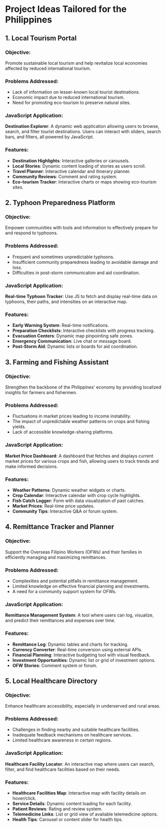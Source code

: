 # Project Ideas Tailored for the Philippines

## 1. **Local Tourism Portal**
### Objective:
Promote sustainable local tourism and help revitalize local economies affected by reduced international tourism.

### Problems Addressed:
- Lack of information on lesser-known local tourist destinations.
- Economic impact due to reduced international tourism.
- Need for promoting eco-tourism to preserve natural sites.

### JavaScript Application:
**Destination Explorer**: A dynamic web application allowing users to browse, search, and filter tourist destinations. Users can interact with sliders, search bars, and filters, all powered by JavaScript.

### Features:
- **Destination Highlights**: Interactive galleries or carousels.
- **Local Stories**: Dynamic content loading of stories as users scroll.
- **Travel Planner**: Interactive calendar and itinerary planner.
- **Community Reviews**: Comment and rating system.
- **Eco-tourism Tracker**: Interactive charts or maps showing eco-tourism sites.

## 2. **Typhoon Preparedness Platform**
### Objective:
Empower communities with tools and information to effectively prepare for and respond to typhoons.

### Problems Addressed:
- Frequent and sometimes unpredictable typhoons.
- Insufficient community preparedness leading to avoidable damage and loss.
- Difficulties in post-storm communication and aid coordination.

### JavaScript Application:
**Real-time Typhoon Tracker**: Use JS to fetch and display real-time data on typhoons, their paths, and intensities on an interactive map.

### Features:
- **Early Warning System**: Real-time notifications.
- **Preparation Checklists**: Interactive checklists with progress tracking.
- **Evacuation Centers**: Dynamic map pinpointing safe zones.
- **Emergency Communication**: Live chat or message board.
- **Post-Storm Aid**: Dynamic lists or boards for aid coordination.

## 3. **Farming and Fishing Assistant**
### Objective:
Strengthen the backbone of the Philippines' economy by providing localized insights for farmers and fishermen.

### Problems Addressed:
- Fluctuations in market prices leading to income instability.
- The impact of unpredictable weather patterns on crops and fishing yields.
- Lack of accessible knowledge-sharing platforms.

### JavaScript Application:
**Market Price Dashboard**: A dashboard that fetches and displays current market prices for various crops and fish, allowing users to track trends and make informed decisions.

### Features:
- **Weather Patterns**: Dynamic weather widgets or charts.
- **Crop Calendar**: Interactive calendar with crop cycle highlights.
- **Fish Catch Logger**: Form with data visualization of past catches.
- **Market Prices**: Real-time price updates.
- **Community Tips**: Interactive Q&A or forum system.

## 4. **Remittance Tracker and Planner**
### Objective:
Support the Overseas Filipino Workers (OFWs) and their families in efficiently managing and maximizing remittances.

### Problems Addressed:
- Complexities and potential pitfalls in remittance management.
- Limited knowledge on effective financial planning and investments.
- A need for a community support system for OFWs.

### JavaScript Application:
**Remittance Management System**: A tool where users can log, visualize, and predict their remittances and expenses over time.

### Features:
- **Remittance Log**: Dynamic tables and charts for tracking.
- **Currency Converter**: Real-time conversion using external APIs.
- **Financial Planning**: Interactive budgeting tool with visual feedback.
- **Investment Opportunities**: Dynamic list or grid of investment options.
- **OFW Stories**: Comment system or forum.

## 5. **Local Healthcare Directory**
### Objective:
Enhance healthcare accessibility, especially in underserved and rural areas.

### Problems Addressed:
- Challenges in finding nearby and suitable healthcare facilities.
- Inadequate feedback mechanisms on healthcare services.
- Limited healthcare awareness in certain regions.

### JavaScript Application:
**Healthcare Facility Locator**: An interactive map where users can search, filter, and find healthcare facilities based on their needs.

### Features:
- **Healthcare Facilities Map**: Interactive map with facility details on hover/click.
- **Service Details**: Dynamic content loading for each facility.
- **Patient Reviews**: Rating and review system.
- **Telemedicine Links**: List or grid view of available telemedicine options.
- **Health Tips**: Carousel or content slider for health tips.
